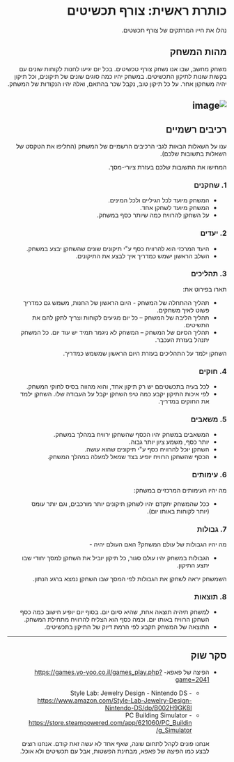 <div dir='rtl' lang='he'>

# כותרת ראשית: צורף תכשיטים

נהלו את חייו המרתקים של צורף תכשטים.

## מהות המשחק

משחק מחשב, שבו אנו נשחק צורף טכשיטים. בכל יום יגיעו לחנות לקוחות שונים עם בקשות שונות לתיקון התכשיטים.
  במשחק יהיו כמה סוגים שונים של תיקונים, וכל תיקון יהיה משחקון אחר.
  על כל תיקון טוב, נקבל שכר בהתאם, ואלה יהיו הנקודות של המשחק.

![image](https://user-images.githubusercontent.com/92304153/226623646-5e87c6eb-2693-48b7-9d57-d2ba2daa1ef8.png)
---


## רכיבים רשמיים

ענו על השאלות הבאות לגבי הרכיבים הרשמיים של המשחק
(החליפו את הטקסט של השאלות בתשובות שלכם).

המחישו את התשובות שלכם בעזרת ציורי-מסך.

### 1. שחקנים

* המשחק מיועד לכל הגיליים ולכל המינים.
* המשחק מיועד לשחקן אחד.
* על השחקן להרוויח כמה שיותר כסף במשחק.

### 2. יעדים

* היעד המרכזי הוא להרוויח כסף ע"י תיקונים שונים שהשחקן יבצע במשחק.
* השלב הראשון ישמש כמדריך איך לבצע את התיקונים.


### 3. תהליכים

תארו בפירוט את:

* תהליך ההתחלה של המשחק - היום הראשון של החנות, משמש גם כמדריך פשוט לאיך משחקים.
*	תהליך הליבה של המשחק – כל יום מגיעים לקוחות וצריך לתקן להם את התשיטים.
*	תהליך הסיום של המשחק – המשחק לא ניגמר תמיד יש עוד יום.
כל המשחק יתנהל בעזרת העכבר.

השחקן ילמד על התהליכים בעזרת היום הראשון שמשמש כמדריך.

### 4. חוקים

* לכל בעיה בתכשטיםם יש רק תיקון אחד, והוא מהווה בסיס לחוקי המשחק.
* לפי איכות התיקון יקבע כמה טיפ השחקן יקבל על העבודה שלו.
השחקן ילמד את החוקים במדריך.


### 5. משאבים

* המשאבים במשחק יהיו הכסף שהשחקן ירוויח במהלך במשחק.
* יותר כסף, משמע ציון יותר גבוה.
* השחקן יוכל להרוויח כסף ע"י תיקונים שהוא עושה.
* הכסף שהשחקן הרוויח יופיע בצד שמאל למעלה במהלך המשחק.

### 6. עימותים

מה יהיו העימותים המרכזיים במשחק:

* ככל שהמשחק יתקדם יהיו לשחקן תיקונים יותר מורכבים, וגם יותר עומס (יותר לקוחות באותו יום).


### 7. גבולות

מה יהיו הגבולות של עולם המשחק? האם העולם יהיה - 
* הגבולות במשחק יהיו עולם סגור, כל תיקון יוביל את השחקן למסך יחודי שבו יתצע התיקון.

 השמשחק יראה לשחקן את הגבולות לפי המסך שבו השחקן נמצא ברגע הנתון.
 

### 8. תוצאות

* למשחק תיהיה תוצאה אחת, שהיא סיום יום. בסוף יום יופיע חישוב כמה כסף השחקן הרוויח באותו יום. וכמה כסף הוא הצליח להרוויח מתחילת המשחק.
* התוצאה של המשחק תקבע לפי הרמת דיוק של התיקון בתכשיטים.

---

## סקר שוק

* הפיצה של פאפא- https://games.yo-yoo.co.il/games_play.php?game=2041
  *  Style Lab: Jewelry Design - Nintendo DS - https://www.amazon.com/Style-Lab-Jewelry-Design-Nintendo-DS/dp/B002H9GK8I
  * PC Building Simulator - https://store.steampowered.com/app/621060/PC_Building_Simulator/
  
  אנחנו פונים לקהל לתחום שונה, שאף אחד לא עשה זאת קודם. אנחנו רוצים לבצע כמו הפיצה של פאפא, מבחינת הפשטות, אבל עם תכשיטים ולא אוכל.


</div>
